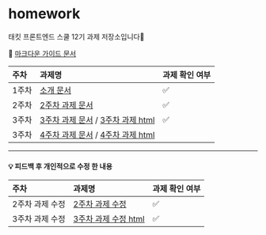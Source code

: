 # homework

태킷 프론트엔드 스쿨 12기 과제 저장소입니다🙌

🙌 [마크다운 가이드 문서](./md/markdown-guide.md)

| 주차  | 과제명                                                                                                      | 과제 확인 여부 |
| :---- | :---------------------------------------------------------------------------------------------------------- | :------------- |
| 1주차 | [소개 문서](./md/about-me.md)                                                                               | ✅             |
| 2주차 | [2주차 과제 문서](./md/avatars.md)                                                                          | ✅             |
| 3주차 | [3주차 과제 문서](./md/login.md) / [3주차 과제 html](https://dnqls9875.github.io/homework/login/login.html) | ✅             |
| 3주차 | [4주차 과제 문서](./apple/apple.md) / [4주차 과제 html](https://dnqls9875.github.io/homework/apple.html)    |                |

<hr>

#### 💡 피드백 후 개인적으로 수정 한 내용

| 주차            | 과제명                                                                               | 과제 확인 여부 |
| :-------------- | :----------------------------------------------------------------------------------- | :------------- |
| 2주차 과제 수정 | [2주차 과제 수정](./md/avatars-modify.md)                                            | ✅             |
| 3주차 과제 수정 | [3주차 과제 수정 html](https://dnqls9875.github.io/homework/login/login-rework.html) | ✅             |
